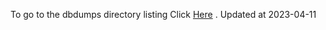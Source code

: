 To go to the dbdumps directory listing Click [Here](https://ipfs.io/ipfs/bafkreiabveg3a3qtbr3aarzavqkiunawz7qxhq5knfzdgvippa3ld5yfoa) . Updated at 2023-04-11